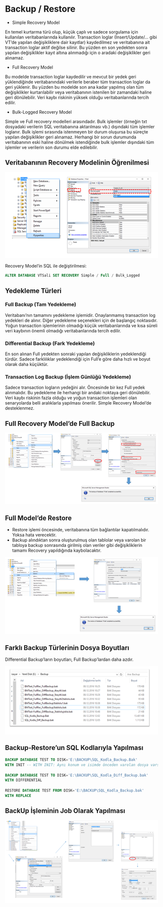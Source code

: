 # Backup / Restore

- Simple Recovery Model

En temel kurtarma türü olup, küçük çaplı ve sadece sorgulama için kullanılan veritabanlarında kullanılır. Transaction loglar (Insert/Update/… gibi VT’de yapılan değişikliklere dair kayıtlar) kaydedilmez ve veritabanına ait transaction loglar aktif değilse silinir. Bu yüzden en son yedekten sonra yapılan değişiklikler kayıt altına alınmadığı için o aradaki değişiklikler geri alınamaz.

- Full Recovery Model

Bu modelde transaction loglar kaydedilir ve mevcut bir yedek geri yüklendiğinde veritabanındaki verilerle beraber tüm transaction loglar da geri yüklenir. Bu yüzden bu modelde son ana kadar yapılmış olan tüm değişiklikler kurtarılabilir veya veritabanının istenilen bir zamandaki haline geri dönülebilir. Veri kaybı riskinin yüksek olduğu veritabanlarında tercih edilir.

- Bulk-Logged Recovery Model

Simple ve Full recovery modelleri arasındadır. Bulk işlemler (örneğin txt dosyadaki verilerin SQL veritabanına aktarılması vb.) dışındaki tüm işlemler loglanır. Bulk işlemi sırasında istenmeyen bir durum oluşursa bu süreçte yapılan değişiklikler geri alınamaz. Herhangi bir sorun durumunda veritabanının eski haline dönülmek istendiğinde bulk işlemler dışındaki tüm işlemler ve verilerin son durumu elde edilebilir.

## Veritabanının Recovery Modelinin Öğrenilmesi

![Alternatif Metin](Assets/Screenshot21.png)

Recovery Model’in SQL ile değiştirilmesi:

```sql
ALTER DATABASE VTSali SET RECOVERY Simple / Full / Bulk_Logged
```

## Yedekleme Türleri

### Full Backup (Tam Yedekleme)

Veritabanı’nın tamamını yedekleme işlemidir. Onaylanmamış transaction log yedekleri de alınır. Diğer yedekleme seçenekleri için de başlangıç noktasıdır. Yoğun transaction işlemlerinin olmadığı küçük veritabanlarında ve kısa süreli veri kaybının önemli olmadığı veritabanlarında tercih edilir.

### Differential Backup (Fark Yedekleme)

En son alınan Full yedekten sonraki yapılan değişikliklerin yedeklendiği türdür. Sadece farklılıklar yedeklendiği için Full’e göre daha hızlı ve boyut olarak daha küçüktür.

### Transaction Log Backup (İşlem Günlüğü Yedekleme)

Sadece transaction logların yedeğini alır. Öncesinde bir kez Full yedek alınmalıdır. Bu yedekleme ile herhangi bir andaki noktaya geri dönülebilir. Veri kaybı riskinin fazla olduğu ve yoğun transaction işlemleri olan senaryolarda belli aralıklarla yapılması önerilir. Simple Recovery Model’de desteklenmez.

## Full Recovery Model’de Full Backup

![Alternatif Metin](Assets/Screenshot22.png)

## Full Model’de Restore

- Restore işlemi öncesinde, veritabanına tüm bağlantılar kapatılmalıdır. Yoksa hata verecektir.
- Backup alındıktan sonra oluşturulmuş olan tablolar veya varolan bir tabloya backup sonrasında girilmiş olan veriler gibi değişikliklerin tamamı Recovery yapıldığında kaybolacaktır.

![Alternatif Metin](Assets/Screenshot23.png)

## Farklı Backup Türlerinin Dosya Boyutları

Differential Backup’ların boyutları, Full Backup’lardan daha azdır.

![Alternatif Metin](Assets/Screenshot24.png)

## Backup-Restore’un SQL Kodlarıyla Yapılması

```sql
BACKUP DATABASE TEST TO DISK='E:\BACKUP\SQL_Kodla_Backup.Bak'
WITH INIT -- WITH INIT: Aynı konum ve isimde önceden varolan dosya varsa üzerine yazar.

BACKUP DATABASE TEST TO DISK='E:\BACKUP\SQL_Kodla_Diff_Backup.bak'
WITH DIFFERENTIAL

RESTORE DATABASE TEST FROM DISK='E:\BACKUP\SQL_Kodla_Backup.bak'
WITH REPLACE
```

## BackUp İşleminin Job Olarak Yapılması

![Alternatif Metin](Assets/Screenshot25.png)
